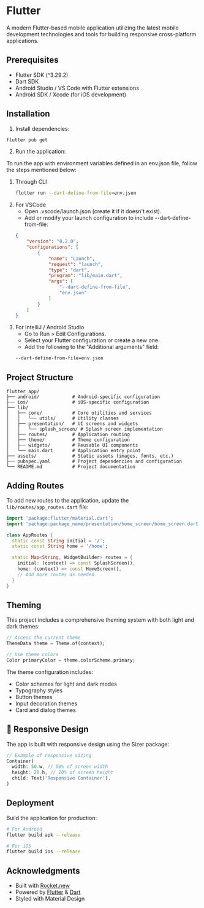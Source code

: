 # Flutter

A modern Flutter-based mobile application utilizing the latest mobile development technologies and tools for building responsive cross-platform applications.

## Prerequisites

- Flutter SDK (^3.29.2)
- Dart SDK
- Android Studio / VS Code with Flutter extensions
- Android SDK / Xcode (for iOS development)

## Installation

1. Install dependencies:
```bash
flutter pub get
```

2. Run the application:

To run the app with environment variables defined in an env.json file, follow the steps mentioned below:
1. Through CLI
    ```bash
    flutter run --dart-define-from-file=env.json
    ```
2. For VSCode
    - Open .vscode/launch.json (create it if it doesn't exist).
    - Add or modify your launch configuration to include --dart-define-from-file:
    ```json
    {
        "version": "0.2.0",
        "configurations": [
            {
                "name": "Launch",
                "request": "launch",
                "type": "dart",
                "program": "lib/main.dart",
                "args": [
                    "--dart-define-from-file",
                    "env.json"
                ]
            }
        ]
    }
    ```
3. For IntelliJ / Android Studio
    - Go to Run > Edit Configurations.
    - Select your Flutter configuration or create a new one.
    - Add the following to the "Additional arguments" field:
    ```bash
    --dart-define-from-file=env.json
    ```

## Project Structure

```
flutter_app/
├── android/            # Android-specific configuration
├── ios/                # iOS-specific configuration
├── lib/
│   ├── core/           # Core utilities and services
│   │   └── utils/      # Utility classes
│   ├── presentation/   # UI screens and widgets
│   │   └── splash_screen/ # Splash screen implementation
│   ├── routes/         # Application routing
│   ├── theme/          # Theme configuration
│   ├── widgets/        # Reusable UI components
│   └── main.dart       # Application entry point
├── assets/             # Static assets (images, fonts, etc.)
├── pubspec.yaml        # Project dependencies and configuration
└── README.md           # Project documentation
```

## Adding Routes

To add new routes to the application, update the `lib/routes/app_routes.dart` file:

```dart
import 'package:flutter/material.dart';
import 'package:package_name/presentation/home_screen/home_screen.dart';

class AppRoutes {
  static const String initial = '/';
  static const String home = '/home';

  static Map<String, WidgetBuilder> routes = {
    initial: (context) => const SplashScreen(),
    home: (context) => const HomeScreen(),
    // Add more routes as needed
  }
}
```

## Theming

This project includes a comprehensive theming system with both light and dark themes:

```dart
// Access the current theme
ThemeData theme = Theme.of(context);

// Use theme colors
Color primaryColor = theme.colorScheme.primary;
```

The theme configuration includes:
- Color schemes for light and dark modes
- Typography styles
- Button themes
- Input decoration themes
- Card and dialog themes

## 📱 Responsive Design

The app is built with responsive design using the Sizer package:

```dart
// Example of responsive sizing
Container(
  width: 50.w, // 50% of screen width
  height: 20.h, // 20% of screen height
  child: Text('Responsive Container'),
)
```
## Deployment

Build the application for production:

```bash
# For Android
flutter build apk --release

# For iOS
flutter build ios --release
```

## Acknowledgments
- Built with [Rocket.new](https://rocket.new)
- Powered by [Flutter](https://flutter.dev) & [Dart](https://dart.dev)
- Styled with Material Design
